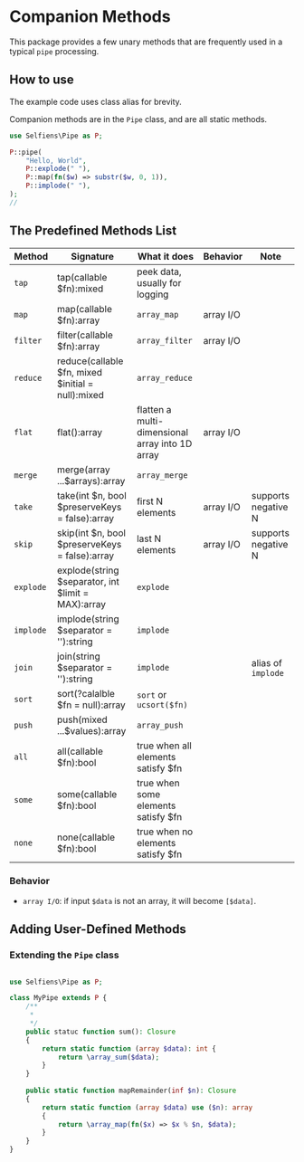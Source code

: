 # Companion Methods

This package provides a few unary methods that are frequently used in a typical `pipe` processing.

## How to use

The example code uses class alias for brevity.

Companion methods are in the `Pipe` class, and are all static methods.

```php
use Selfiens\Pipe as P;

P::pipe(
    "Hello, World",
    P::explode(" "),
    P::map(fn($w) => substr($w, 0, 1)),
    P::implode(" "),
);
// 
```

## The Predefined Methods List

| Method    | Signature                                          | What it does                                    | Behavior  | Note                |
|-----------|----------------------------------------------------|-------------------------------------------------|-----------|---------------------|
| `tap`     | tap(callable $fn):mixed                            | peek data, usually for logging                  |           |                     |
| `map`     | map(callable $fn):array                            | `array_map`                                     | array I/O |                     |
| `filter`  | filter(callable $fn):array                         | `array_filter`                                  | array I/O |                     |
| `reduce`  | reduce(callable $fn, mixed $initial = null):mixed  | `array_reduce`                                  |           |                     |
| `flat`    | flat():array                                       | flatten a multi-dimensional array into 1D array | array I/O |                     |
| `merge`   | merge(array ...$arrays):array                      | `array_merge`                                   |           |                     |
| `take`    | take(int $n, bool $preserveKeys = false):array     | first N elements                                | array I/O | supports negative N |
| `skip`    | skip(int $n, bool $preserveKeys = false):array     | last N elements                                 | array I/O | supports negative N |
| `explode` | explode(string $separator, int $limit = MAX):array | `explode`                                       |           |                     |
| `implode` | implode(string $separator = ''):string             | `implode`                                       |           |                     |
| `join`    | join(string $separator = ''):string                | `implode`                                       |           | alias of `implode`  |
| `sort`    | sort(?calalble $fn = null):array                   | `sort` or `ucsort($fn)`                         |           |                     |
| `push`    | push(mixed ...$values):array                       | `array_push`                                    |           |                     |
| `all`     | all(callable $fn):bool                             | true when all elements satisfy $fn              |           |                     |
| `some`    | some(callable $fn):bool                            | true when some elements satisfy $fn             |           |                     |
| `none`    | none(callable $fn):bool                            | true when no elements satisfy $fn               |           |                     |

### Behavior

- `array I/O`: if input `$data` is not an array, it will become `[$data]`.


## Adding User-Defined Methods

### Extending the `Pipe` class
```php

use Selfiens\Pipe as P;

class MyPipe extends P {
    /**
     *
     */
    public statuc function sum(): Closure
    {
        return static function (array $data): int {
            return \array_sum($data);
        }
    }
    
    public static function mapRemainder(inf $n): Closure
    {
        return static function (array $data) use ($n): array
        {
            return \array_map(fn($x) => $x % $n, $data);
        }
    }
}

```